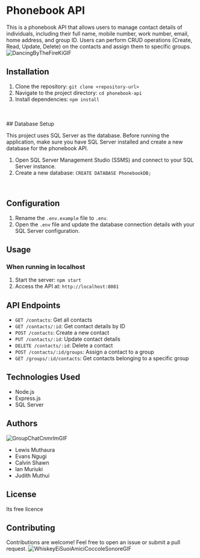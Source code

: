 # Phonebook API

This is a phonebook API that allows users to manage contact details of individuals, including their full name, mobile number, work number, email, home address, and group ID. Users can perform CRUD operations (Create, Read, Update, Delete) on the contacts and assign them to specific groups.
<br>
![DancingByTheFireKiGIF](https://github.com/Evanoken/PhonebookAPI/assets/95754975/9bd19b21-9223-4168-ac49-7320e349a432)
<br>

## Installation

1. Clone the repository: `git clone <repository-url>`
2. Navigate to the project directory: `cd phonebook-api`
3. Install dependencies: `npm install`
<br>
<br>
## Database Setup

This project uses SQL Server as the database. Before running the application, make sure you have SQL Server installed and create a new database for the phonebook API.

1. Open SQL Server Management Studio (SSMS) and connect to your SQL Server instance.
2. Create a new database: `CREATE DATABASE PhonebookDB;`
<br>

## Configuration

1. Rename the `.env.example` file to `.env`.
2. Open the `.env` file and update the database connection details with your SQL Server configuration.

## Usage
### When running in localhost
1. Start the server: `npm start`
2. Access the API at: `http://localhost:8081`

## API Endpoints

- `GET /contacts`: Get all contacts
- `GET /contacts/:id`: Get contact details by ID
- `POST /contacts`: Create a new contact
- `PUT /contacts/:id`: Update contact details
- `DELETE /contacts/:id`: Delete a contact
- `POST /contacts/:id/groups`: Assign a contact to a group
- `GET /groups/:id/contacts`: Get contacts belonging to a specific group

## Technologies Used

- Node.js
- Express.js
- SQL Server

## Authors
![GroupChatCnmrlmGIF](https://github.com/Evanoken/PhonebookAPI/assets/95754975/b9c343f5-c99b-4be5-8b72-025a038c6e7d)
- Lewis Muthaura
- Evans Ngugi
- Calvin Shawn
- Ian Muriuki
- Judith Muthui

## License

Its free licence

## Contributing

Contributions are welcome! Feel free to open an issue or submit a pull request.
![WhiskeyEiSuoiAmiciCoccoleSonoreGIF](https://github.com/Evanoken/PhonebookAPI/assets/95754975/da6b9803-3c7b-4f9a-bf10-5ba7d8ff46f6)


